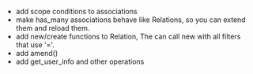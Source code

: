 * add scope conditions to associations
* make has_many associations behave like Relations, so you can extend them and reload them.
* add new/create functions to Relation, The can call new with all filters that use '='.
* add amend()
* add get_user_info and other operations